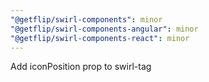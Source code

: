 ```yaml
---
"@getflip/swirl-components": minor
"@getflip/swirl-components-angular": minor
"@getflip/swirl-components-react": minor
---
```


Add iconPosition prop to swirl-tag
